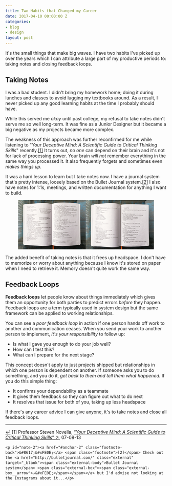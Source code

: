 ```yaml
---
title: Two Habits that Changed my Career
date: 2017-04-10 00:00:00 Z
categories:
- blog
- design
layout: post
---
```


It's the small things that make big waves. I have two habits I've picked up over the years which I can attribute a large part of my productive periods to: taking notes and closing feedback loops.

## Taking Notes

I was a bad student. I didn't bring my homework home; doing it during lunches and classes to avoid lugging my textbooks around. As a result, I never picked up any good learning habits at the time I probably should have.

While this served me _okay_ until past college, my refusal to take notes didn't serve me so well long-term. It was fine as a Junior Designer but it became a big negative as my projects became more complex.

The weakness of this approach was further reconfirmed for me while listening to "_Your Deceptive Mind: A Scientific Guide to Critical Thinking Skills_" recently.<a id="anchor-1" href="#note-1" class="fieldnotes-anchor">[1]</a> It turns out, _no one_ can depend on their brain and it's not for lack of processing power. Your brain _will not_ remember everything in the same way you processed it. It also frequently forgets and sometimes even _makes things up._ 

It was a hard lesson to learn but I take notes now. I have a journal system that's pretty intense, loosely based on the Bullet Journal system.<a id="anchor-2" href="#note-2" class="fieldnotes-anchor">[2]</a> I also have notes for 1:1s, meetings, and written documentation for anything I want to build.

<figure>
    <img src="/img/post/84-01.jpg">
</figure>

The added benefit of taking notes is that it frees up headspace. I don't have to memorize or worry about anything because I know it's stored on paper when I need to retrieve it. Memory doesn't quite work the same way.

## Feedback Loops

**Feedback loops** let people know about things immediately which gives them an opportunity for both parties to predict errors _before_ they happen. Feedback loops are a term typically used in system design but the same framework can be applied to working relationships.

You can see a _poor feedback loop_ in action if one person hands off work to another and communication ceases. When you send your work to another person to implement, _it's your responsibility_ to follow up:

- Is what I gave you enough to do your job well?
- How can I test this?
- What can I prepare for the next stage?

This concept doesn't apply to just projects shipped but relationships in which one person is dependent on another. If someone asks you to do something, and you do it, _get back to them and tell them what happened._ If you do this simple thing:

- It confirms your dependability as a teammate
- It gives them feedback so they can figure out what to do next
- It resolves that issue for both of you, taking up less headspace

If there's any career advice I can give anyone, it's to take notes and close all feedback loops.

<hr class="small">

<div class="fieldnotes">
    <p id="note-1"><a href="#anchor-1" class="footnote-back">&#8617;&#xFE0E;</a> <span class="footnote">[1]</span> Professor Steven Novella, <a href="http://www.audible.com/pd/Science-Technology/Your-Deceptive-Mind-A-Scientific-Guide-to-Critical-Thinking-Skills-Audiobook/B00D9473WC" class="external" target="_blank">&#8220;<span class="external-body"><em>Your Deceptive Mind: A Scientific Guide to Critical Thinking Skills</em></span>&#8221; <span class="external-box"><span class="external-box__arrow">↗&#xFE0E;</span></span></a>, 07-08-13</p>

    <p id="note-2"><a href="#anchor-2" class="footnote-back">&#8617;&#xFE0E;</a> <span class="footnote">[2]</span> Check out the <a href="http://bulletjournal.com/" class="external" target="_blank"><span class="external-body">Bullet Journal system</span> <span class="external-box"><span class="external-box__arrow">↗&#xFE0E;</span></span></a> but I'd advise not looking at the Instagrams about it...</p>
</div>
